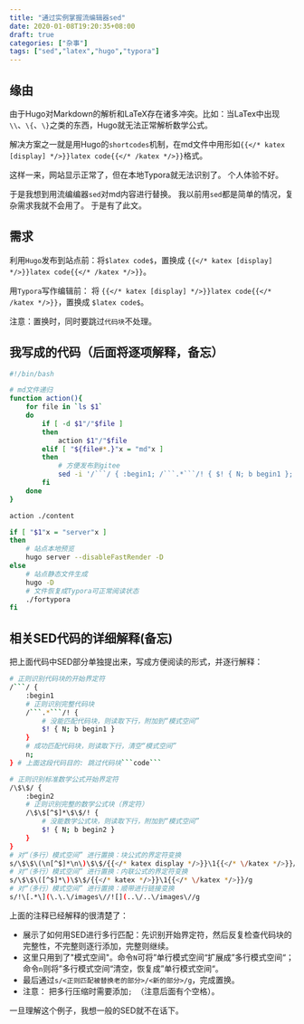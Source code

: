```yaml
---
title: "通过实例掌握流编辑器sed"
date: 2020-01-08T19:20:35+08:00
draft: true
categories: ["杂事"]
tags: ["sed","latex","hugo","typora"]
---
```



## 缘由

由于Hugo对Markdown的解析和LaTeX存在诸多冲突。比如：当LaTex中出现`\\`、`\{`、`\}`之类的东西，Hugo就无法正常解析数学公式。

解决方案之一就是用Hugo的`shortcodes`机制，在md文件中用形如`{{</* katex [display] */>}}latex code{{</* /katex */>}}`格式。

这样一来，网站显示正常了，但在本地Typora就无法识别了。 个人体验不好。

于是我想到用流编编器`sed`对md内容进行替换。 我以前用`sed`都是简单的情况，复杂需求我就不会用了。 于是有了此文。

<!--more-->

## 需求

利用`Hugo`发布到站点前：将```$latex code$```，置换成 `{{</* katex [display] */>}}latex code{{</* /katex */>}}`。

用`Typora`写作编辑前： 将 `{{</* katex [display] */>}}latex code{{</* /katex */>}}`，置换成 ```$latex code$```。

注意：置换时，同时要跳过`代码块`不处理。

## 我写成的代码（后面将逐项解释，备忘）

```bash
#!/bin/bash

# md文件递归
function action(){
    for file in `ls $1` 
    do
        if [ -d $1"/"$file ] 
        then
            action $1"/"$file
        elif [ "${file#*.}"x = "md"x ]
        then
            # 方便发布到gitee
            sed -i '/```/ { :begin1; /```.*```/! { $! { N; b begin1 }; }; n; }; /\$\$/ { :begin2; /\$\$[^$]*\$\$/! { $! { N; b begin2 }; }; }; s/\$\$\(\n[^$]*\n\)\$\$/{{</* katex display */>}}\1{{</* \/katex */>}}/g; s/\$\$\([^$]*\)\$\$/{{</* katex */>}}\1{{</* \/katex */>}}/g; s/!\[.*\](\.\.\/images\//![](..\/..\/images\//g;'  $1"/"$file
        fi
    done
} 

action ./content

if [ "$1"x = "server"x ] 
then
	# 站点本地预览
    hugo server --disableFastRender -D
else
	# 站点静态文件生成
    hugo -D
    # 文件恢复成Typora可正常阅读状态
    ./fortypora
fi
```



## 相关SED代码的详细解释(备忘)

把上面代码中SED部分单独提出来，写成方便阅读的形式，并逐行解释：

```bash
# 正则识别代码块的开始界定符
/```/ {     
	:begin1
	# 正则识别完整代码块
	/```.*```/! { 
		# 没能匹配代码块，则读取下行，附加到“模式空间”
		$! { N; b begin1 } 
	} 
	# 成功匹配代码块，则读取下行，清空“模式空间”
	n; 
} # 上面这段代码目的: 跳过代码块```code```

# 正则识别标准数学公式开始界定符
/\$\$/ { 
	:begin2 
	# 正则识别完整的数学公式块（界定符）
	/\$\$[^$]*\$\$/! { 
		# 没能数学公式块，则读取下行，附加到“模式空间”
		$! { N; b begin2 } 
	} 
} 
# 对“（多行）模式空间” 进行置换：块公式的界定符变换
s/\$\$\(\n[^$]*\n\)\$\$/{{</* katex display */>}}\1{{</* \/katex */>}}/g
# 对“（多行）模式空间” 进行置换：内联公式的界定符变换
s/\$\$\([^$]*\)\$\$/{{</* katex */>}}\1{{</* \/katex */>}}/g
# 对“（多行）模式空间” 进行置换：顺带进行链接变换
s/!\[.*\](\.\.\/images\//![](..\/..\/images\//g
```

上面的注释已经解释的很清楚了：

-  展示了如何用SED进行多行匹配：先识别开始界定符，然后反复检查代码块的完整性，不完整则逐行添加，完整则继续。
-  这里只用到了"模式空间"。命令`N`可将”单行模式空间“扩展成”多行模式空间“；命令`n`则将”多行模式空间“清空，恢复成”单行模式空间“。
- 最后通过```s/<正则匹配被替换老的部分>/<新的部分>/g```，完成置换。
- 注意： 把多行压缩时需要添加`; `（注意后面有个空格）。

一旦理解这个例子，我想一般的SED就不在话下。